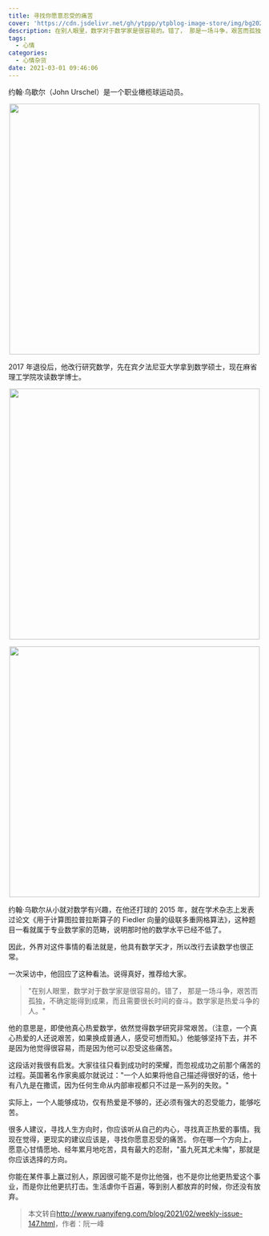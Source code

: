 ```yaml
---
title: 寻找你愿意忍受的痛苦
cover: 'https://cdn.jsdelivr.net/gh/ytppp/ytpblog-image-store/img/bg2021022205.jpg'
description: 在别人眼里，数学对于数学家是很容易的。错了， 那是一场斗争，艰苦而孤独，不确定能得到成果，而且需要很长时间的奋斗。数学家是热爱斗争的人。
tags:
  - 心情
categories:
  - 心情杂货
date: 2021-03-01 09:46:06
---
```


约翰·乌歇尔（John Urschel）是一个职业橄榄球运动员。

<p align="center">
  <img src="https://cdn.jsdelivr.net/gh/ytppp/ytpblog-image-store/img/bg2021022205.jpg" width="500">
</p>

2017 年退役后，他改行研究数学，先在宾夕法尼亚大学拿到数学硕士，现在麻省理工学院攻读数学博士。

<p align="center">
  <img src="https://cdn.jsdelivr.net/gh/ytppp/ytpblog-image-store/img/bg2021022206.jpg" width="500">
</p>

<p align="center">
  <img src="https://cdn.jsdelivr.net/gh/ytppp/ytpblog-image-store/img/bg2021022207.jpg" width="500">
</p>

约翰·乌歇尔从小就对数学有兴趣，在他还打球的 2015 年，就在学术杂志上发表过论文《用于计算图拉普拉斯算子的 Fiedler 向量的级联多重网格算法》，这种题目一看就属于专业数学家的范畴，说明那时他的数学水平已经不低了。

因此，外界对这件事情的看法就是，他具有数学天才，所以改行去读数学也很正常。

一次采访中，他回应了这种看法。说得真好，推荐给大家。

> "在别人眼里，数学对于数学家是很容易的。错了， 那是一场斗争，艰苦而孤独，不确定能得到成果，而且需要很长时间的奋斗。数学家是热爱斗争的人。"

他的意思是，即使他真心热爱数学，依然觉得数学研究非常艰苦。（注意，一个真心热爱的人还说艰苦，如果换成普通人，感受可想而知。）他能够坚持下去，并不是因为他觉得很容易，而是因为他可以忍受这些痛苦。

这段话对我很有启发。大家往往只看到成功时的荣耀，而忽视成功之前那个痛苦的过程。英国著名作家奥威尔就说过："一个人如果将他自己描述得很好的话，他十有八九是在撒谎，因为任何生命从内部审视都只不过是一系列的失败。"

实际上，一个人能够成功，仅有热爱是不够的，还必须有强大的忍受能力，能够吃苦。

很多人建议，寻找人生方向时，你应该听从自己的内心，寻找真正热爱的事情。我现在觉得，更现实的建议应该是，寻找你愿意忍受的痛苦。 你在哪一个方向上，愿意心甘情愿地、经年累月地吃苦，具有最大的忍耐，"虽九死其尤未悔"，那就是你应该选择的方向。

你能在某件事上赢过别人，原因很可能不是你比他强，也不是你比他更热爱这个事业，而是你比他更抗打击。生活虐你千百遍，等到别人都放弃的时候，你还没有放弃。

> 本文转自<http://www.ruanyifeng.com/blog/2021/02/weekly-issue-147.html>，作者：阮一峰
